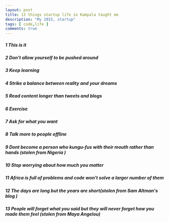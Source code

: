 ```yaml
---
layout: post
title: 13 things startup life in Kampala taught me
description: "My 2015, startup"
tags: [ code,life ]
comments: true
---
```


##### 1 This is it

##### 2 Don't allow yourself to be pushed around

##### 3 Keep learning

##### 4 Strike a balance between reality and your dreams

##### 5 Read content longer than tweets and blogs

##### 6 Exercise

##### 7 Ask for what you want

##### 8 Talk more to people offline

##### 9 Dont become a person who kungu-fus with their mouth rather than hands (stolen from Nigeria )

##### 10 Stop worrying about how much you matter

##### 11 Africa is full of problems and code won't solve a larger number of them

##### 12 The days are long but the years are short(stolen from Sam Altman's blog )

##### 13 People will forget what you said but they will never forget how you made them feel (stolen from Maya Angelou)

